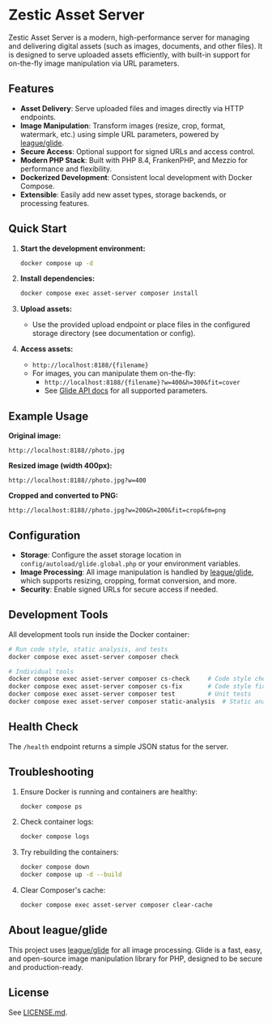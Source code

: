 
# Zestic Asset Server

Zestic Asset Server is a modern, high-performance server for managing and delivering digital assets (such as images, documents, and other files). It is designed to serve uploaded assets efficiently, with built-in support for on-the-fly image manipulation via URL parameters.

## Features

- **Asset Delivery**: Serve uploaded files and images directly via HTTP endpoints.
- **Image Manipulation**: Transform images (resize, crop, format, watermark, etc.) using simple URL parameters, powered by [league/glide](https://glide.thephpleague.com/).
- **Secure Access**: Optional support for signed URLs and access control.
- **Modern PHP Stack**: Built with PHP 8.4, FrankenPHP, and Mezzio for performance and flexibility.
- **Dockerized Development**: Consistent local development with Docker Compose.
- **Extensible**: Easily add new asset types, storage backends, or processing features.

## Quick Start

1. **Start the development environment:**
    ```bash
    docker compose up -d
    ```

2. **Install dependencies:**
    ```bash
    docker compose exec asset-server composer install
    ```

3. **Upload assets:**
    - Use the provided upload endpoint or place files in the configured storage directory (see documentation or config).

4. **Access assets:**
      - `http://localhost:8188/{filename}`
    - For images, you can manipulate them on-the-fly:
      - `http://localhost:8188/{filename}?w=400&h=300&fit=cover`
      - See [Glide API docs](https://glide.thephpleague.com/3.0/api/quick-reference/) for all supported parameters.

## Example Usage

**Original image:**
```
http://localhost:8188//photo.jpg
```

**Resized image (width 400px):**
```
http://localhost:8188//photo.jpg?w=400
```

**Cropped and converted to PNG:**
```
http://localhost:8188//photo.jpg?w=200&h=200&fit=crop&fm=png
```

## Configuration

- **Storage**: Configure the asset storage location in `config/autoload/glide.global.php` or your environment variables.
- **Image Processing**: All image manipulation is handled by [league/glide](https://github.com/thephpleague/glide), which supports resizing, cropping, format conversion, and more.
- **Security**: Enable signed URLs for secure access if needed.

## Development Tools

All development tools run inside the Docker container:

```bash
# Run code style, static analysis, and tests
docker compose exec asset-server composer check

# Individual tools
docker compose exec asset-server composer cs-check     # Code style check
docker compose exec asset-server composer cs-fix       # Code style fix
docker compose exec asset-server composer test         # Unit tests
docker compose exec asset-server composer static-analysis  # Static analysis
```

## Health Check

The `/health` endpoint returns a simple JSON status for the server.

## Troubleshooting

1. Ensure Docker is running and containers are healthy:
    ```bash
    docker compose ps
    ```
2. Check container logs:
    ```bash
    docker compose logs
    ```
3. Try rebuilding the containers:
    ```bash
    docker compose down
    docker compose up -d --build
    ```
4. Clear Composer's cache:
    ```bash
    docker compose exec asset-server composer clear-cache
    ```

## About league/glide

This project uses [league/glide](https://github.com/thephpleague/glide) for all image processing. Glide is a fast, easy, and open-source image manipulation library for PHP, designed to be secure and production-ready.

## License

See [LICENSE.md](LICENSE.md).
